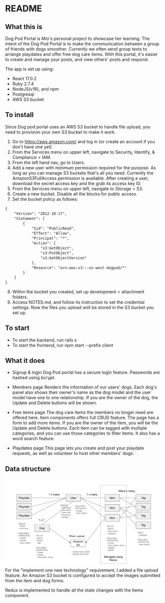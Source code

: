 # README

## What this is

Dog Pod Portal is Mio's personal project to showcase her learning. The intent of the Dog Pod Portal is to make the communication between a group of friends with dogs smoother. Currently we often send group texts to arrange playdates and offer free dog care items. With this portal, it's easier to create and manage your posts, and view others' posts and respond.

The app is set up using:

- React 17.0.2
- Ruby 2.7.4
- NodeJS(v16), and npm
- Postgresql
- AWS S3 bucket

## To install

Since Dog pod portal uses an AWS S3 bucket to handle file upload, you need to provision your own S3 bucket to make it work.

1. Go to https://aws.amazon.com/ and log in (or create an account if you don't have one yet)
2. From the Services menu on upper left, navigate to Security, Identify, & Compliance > IAM.
3. From the left hand nav, go to Users.
4. Add a new user with minimum permission required for the purpose. As long as you can manage S3 buckets that's all you need. Currently the AmazonS3FullAccess permission is available. After creating a user, download the secret access key and the grab its access key ID.
5. From the Services menu on upper left, navigate to Storage > S3.
6. Create a new bucket. Disable all the blocks for public access.
7. Set the bucket policy as follows:

```
{
    "Version": "2012-10-17",
    "Statement": [
        {
            "Sid": "PublicRead",
            "Effect": "Allow",
            "Principal": "*",
            "Action": [
                "s3:GetObject",
                "s3:PutObject",
                "s3:GetObjectVersion"
            ],
            "Resource": "arn:aws:s3:::us-west-dogpod/*"
        }
    ]
}
```

8. Within the bucket you created, set up development > attachment folders.
9. Access NOTES.md, and follow its instruction to set the credential settings.
   Now the files you upload wiill be stored in the S3 bucket you set up.

## To start

- To start the backend, run rails s
- To start the frontend, run npm start --prefix client

## What it does

- Signup & login
  Dog Pod portal has a secure login feature. Passwords are hashed using bcrypt.

- Members page
  Renders the information of our users' dogs. Each dog's panel also shows their owner's name as the dog model and the user model have one to one relationship. If you are the owner of the dog, the Update and Delete buttons will be shown.

- Free items page
  The dog care items the members no longer need are offered here. Item components offers full CRUD feature. The page has a form to add more items. If you are the owner of the item, you will be the Update and Delete buttons. Each item can be tagged with mutliple categories, and you can use those categories to filter items. It also has a word search feature.

- Playdates page
  This page lets you create and post your playdate requests, as well as volunteer to host other members' dogs.

## Data structure

![image info](./public/diagram.png)
For the "implement one new technology" requirement, I added a file upload feature. An Amazon S3 bucket is configured to accept the images submitted from the item and dog forms.

Redux is implemented to handle all the state changes with the Items component.
